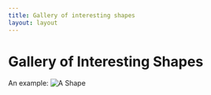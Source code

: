 ```yaml
---
title: Gallery of interesting shapes
layout: layout
---
```


# Gallery of Interesting Shapes

An example: ![A Shape](http://uw-geog458-spr2014.github.io/galleries/shapes/lrb9-gallery.svg)



